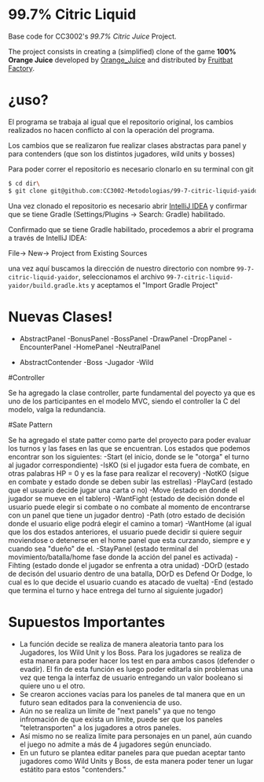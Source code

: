 <!-- 1.0.3-b1 -->
# 99.7% Citric Liquid

Base code for CC3002's *99.7% Citric Juice* Project.

The project consists in creating a (simplified) clone of the game **100% Orange Juice**
developed by [Orange_Juice](http://daidai.moo.jp) and distributed by 
[Fruitbat Factory](https://fruitbatfactory.com).

# ¿uso?

El programa se trabaja al igual que el repositorio original, los cambios realizados no hacen conflicto al con la operación del programa.

Los cambios que se realizaron fue realizar clases abstractas para panel y para contenders (que son los distintos jugadores, wild units y bosses)

Para poder correr el repositorio es necesario clonarlo en su terminal con git

```sh
$ cd dir\
$ git clone git@github.com:CC3002-Metodologias/99-7-citric-liquid-yaidor.git
```

Una vez clonado el repositorio es necesario abrir [IntelliJ IDEA][df1] y confirmar que se tiene Gradle (Settings/Plugins -> Search: Gradle) habilitado.

Confirmado que se tiene Gradle habilitado, procedemos a abrir el programa a través de IntelliJ IDEA:

File-> New-> Project from Existing Sources 

una vez aquí buscamos la dirección de nuestro directorio con nombre `99-7-citric-liquid-yaidor`, seleccionamos el archivo `99-7-citric-liquid-yaidor/build.gradle.kts` y aceptamos el "Import Gradle Project"
# Nuevas Clases!

  - AbstractPanel
    -BonusPanel
    -BossPanel
    -DrawPanel
    -DropPanel
    -EncounterPanel
    -HomePanel
    -NeutralPanel

  - AbstractContender
    -Boss
    -Jugador
    -Wild

#Controller

Se ha agregado la clase controller, parte fundamental del poyecto ya que es uno de los participantes en el modelo MVC, siendo el controller la C del modelo, valga la redundancia.

#Sate Pattern 

Se ha agregado el state patter como parte del proyecto para poder evaluar los turnos y las fases en las que se encuentran.
Los estados que podemos encontrar son los siguientes:
  -Start (el inicio, donde se le "otorga" el turno al jugador correspondiente)
  -IsKO (si el jugador esta fuera de combate, en otras palabras HP = 0 y es la fase para realizar el recovery)
  -NotKO (sigue en combate y estado donde se deben subir las estrellas)
  -PlayCard (estado que el usuario decide jugar una carta o no)
  -Move (estado en donde el jugador se mueve en el tablero)
  -WantFight (estado de decisión donde el usuario puede elegir si combate o no combate al momento de encontrarse con un panel que tiene un jugador dentro)
  -Path (otro estado de decisión donde el usuario elige podrá elegir el camino a tomar)
  -WantHome (al igual que los dos estados anteriores, el usuario puede decidir si quiere seguir moviendose o detenerse en el home panel que esta curzando, siempre e y cuando sea "dueño" de el.
  -StayPanel (estado terminal del movimiento/batalla/home fase donde la acción del panel es activada)
  -Fihting (estado donde el jugador se enfrenta a otra unidad)
  -DOrD (estado de decisón del usuario dentro de una batalla, DOrD es Defend Or Dodge, lo cual es lo que decide el usuario cuando es atacado de vuelta)
  -End (estado que termina el turno y hace entrega del turno al siguiente jugador)
  
  

# Supuestos Importantes
  - La función decide se realiza de manera aleatoria tanto para los Jugadores, los Wild Unit y los Boss. Para los jugadores se realiza de esta manera para poder hacer los test en para ambos casos (defender o evadir). El fin de esta función es luego poder editarla sin problemas una vez que tenga la interfaz de usuario entregando un valor booleano si quiere uno u el otro.
  - Se crearon acciones vacías para los paneles de tal manera que en un futuro sean editados para la conveniencia de uso.
  - Aún no se realiza un límite de "next panels" ya que no tengo infromación de que exista un límite, puede ser que los paneles "teletransporten" a los jugadores a otros paneles.
  - Así mismo no se realiza límite para personajes en un panel, aún cuando el juego no admite a más de 4 jugadores según enunciado. 
  - En un futuro se plantea editar paneles para que puedan aceptar tanto jugadores como Wild Units y Boss, de esta manera poder tener un lugar estátito para estos "contenders."
  

  [df1]: <https://www.jetbrains.com/idea/>
